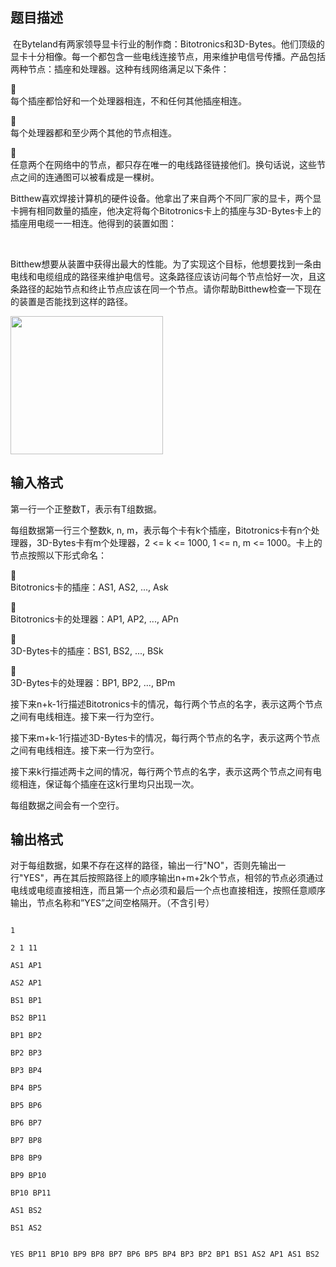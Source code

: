 ## 题目描述

<p> 在Byteland有两家领导显卡行业的制作商：Bitotronics和3D-Bytes。他们顶级的显卡十分相像。每一个都包含一些电线连接节点，用来维护电信号传播。产品包括两种节点：插座和处理器。这种有线网络满足以下条件：</p>
<div>
 <span class="Apple-tab-span" style="white-space:pre"> </span>每个插座都恰好和一个处理器相连，不和任何其他插座相连。
</div>
<div>
 <span class="Apple-tab-span" style="white-space:pre"> </span>每个处理器都和至少两个其他的节点相连。
</div>
<div>
 <span class="Apple-tab-span" style="white-space:pre"> </span>任意两个在网络中的节点，都只存在唯一的电线路径链接他们。换句话说，这些节点之间的连通图可以被看成是一棵树。
</div>
<div>
 Bitthew喜欢焊接计算机的硬件设备。他拿出了来自两个不同厂家的显卡，两个显卡拥有相同数量的插座，他决定将每个Bitotronics卡上的插座与3D-Bytes卡上的插座用电缆一一相连。他得到的装置如图：
</div>
<div>
  
</div>
<div>
 Bitthew想要从装置中获得出最大的性能。为了实现这个目标，他想要找到一条由电线和电缆组成的路径来维护电信号。这条路径应该访问每个节点恰好一次，且这条路径的起始节点和终止节点应该在同一个节点。请你帮助Bitthew检查一下现在的装置是否能找到这样的路径。
</div>
<div>
 <img src="https://s2.loli.net/2023/08/15/zwYVnH6AQsbtfL4.png" width="244" height="221" alt="">
</div>

## 输入格式

<p>第一行一个正整数T，表示有T组数据。</p>
<div>
 <div>
  每组数据第一行三个整数k, n, m，表示每个卡有k个插座，Bitotronics卡有n个处理器，3D-Bytes卡有m个处理器，2 <= k <= 1000, 1 <= n, m <= 1000。卡上的节点按照以下形式命名：
 </div>
 <div>
  <span class="Apple-tab-span" style="white-space: pre;"> </span>Bitotronics卡的插座：AS1, AS2, ..., Ask
 </div>
 <div>
  <span class="Apple-tab-span" style="white-space: pre;"> </span>Bitotronics卡的处理器：AP1, AP2, ..., APn
 </div>
 <div>
  <span class="Apple-tab-span" style="white-space: pre;"> </span>3D-Bytes卡的插座：BS1, BS2, ..., BSk
 </div>
 <div>
  <span class="Apple-tab-span" style="white-space: pre;"> </span>3D-Bytes卡的处理器：BP1, BP2, ..., BPm
 </div>
 <div>
  接下来n+k-1行描述Bitotronics卡的情况，每行两个节点的名字，表示这两个节点之间有电线相连。接下来一行为空行。
 </div>
 <div>
  接下来m+k-1行描述3D-Bytes卡的情况，每行两个节点的名字，表示这两个节点之间有电线相连。接下来一行为空行。
 </div>
 <div>
  接下来k行描述两卡之间的情况，每行两个节点的名字，表示这两个节点之间有电缆相连，保证每个插座在这k行里均只出现一次。
 </div>
 <div>
  每组数据之间会有一个空行。
 </div>
</div>

## 输出格式

<p>对于每组数据，如果不存在这样的路径，输出一行"NO"，否则先输出一行"YES"，再在其后按照路径上的顺序输出n+m+2k个节点，相邻的节点必须通过电线或电缆直接相连，而且第一个点必须和最后一个点也直接相连，按照任意顺序输出，节点名称和”YES”之间空格隔开。（不含引号）</p>

```input1
1
2 1 11
AS1 AP1
AS2 AP1
BS1 BP1
BS2 BP11
BP1 BP2
BP2 BP3
BP3 BP4
BP4 BP5
BP5 BP6
BP6 BP7
BP7 BP8
BP8 BP9
BP9 BP10
BP10 BP11
AS1 BS2
BS1 AS2
```
```output1
YES BP11 BP10 BP9 BP8 BP7 BP6 BP5 BP4 BP3 BP2 BP1 BS1 AS2 AP1 AS1 BS2
```
